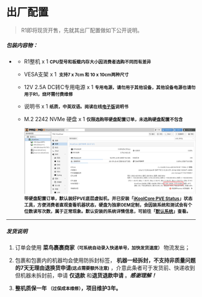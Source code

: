# 出厂配置

> R1即将现货开售，先就其出厂配置做如下公开说明。

##### 包装内容物：

- - R1整机 x 1 **<small>CPU型号和板载内存大小因消费者选购不同而有差异</small>**

  - VESA支架 x 1 **<small> 支持7 x 7cm 和 10 x 10cm两种尺寸</small>**

  - 12V 2.5A DC转C专用电源 x 1 **<small>专用电源，请勿用于其他设备，其他设备电源也请勿用于R1，烧坏需付费维修</small>**

  - 说明书 x 1 **<small>纸质，中英双语。阅读在线[电子版]()说明书</small>**

  - M.2 2242 NVMe 硬盘 x 1  **<small>仅限选购带硬盘配置订单，未选购硬盘配置不包含</small>**

    ![](../images/M.2_SSD_Status.png)
    **<small>带硬盘配置订单，默认装好PVE底层虚拟机，并已安装「[iKoolCore PVE Status](https://github.com/iKoolCore/PVE_Status_Tools)」状态工具，方便消费者直观查看机器状态，硬盘为独家OEM定制，会因装系统和测试会有个位数读写次数，属于正常现象。默认安装的系统详情信息，可前往「[默认系统](https://wiki.ikoolcore.cn/#/guidance/default_os)」查看。</small>**

<hr>

##### 发货说明

1. 订单会使用 **菜鸟裹裹商家<small>（可系统自动录入快递单号，加快发货速度）</small>** 物流发出；
2. 包裹和包裹内的机器均会使用防拆封标签， **机器一经拆封，不支持非质量问题的7天无理由退换货申请<small>(这点需要额外注意)</small>**  ，介意此条者可于发货前、快递收到但机器未拆封前，申请 **仅退款** 和**退货退款申请** 。***感谢理解！***

3. **整机质保一年 <small>（过保成本维修）</small>，项目维护3年。**